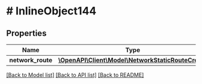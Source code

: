 # # InlineObject144

## Properties

Name | Type | Description | Notes
------------ | ------------- | ------------- | -------------
**network_route** | [**\OpenAPI\Client\Model\NetworkStaticRouteCreate**](NetworkStaticRouteCreate.md) |  | [optional]

[[Back to Model list]](../../README.md#models) [[Back to API list]](../../README.md#endpoints) [[Back to README]](../../README.md)

